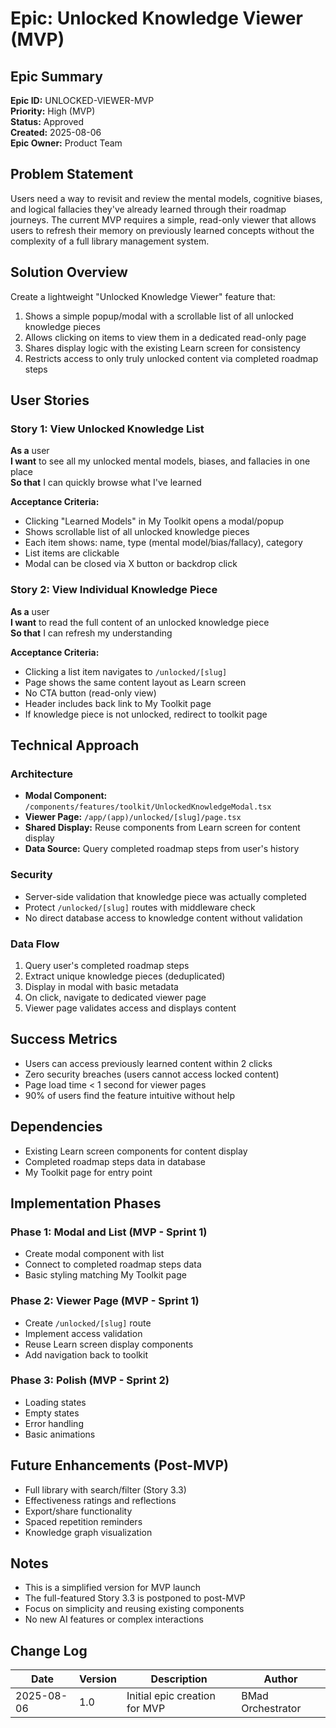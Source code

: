# Epic: Unlocked Knowledge Viewer (MVP)

## Epic Summary

**Epic ID:** UNLOCKED-VIEWER-MVP  
**Priority:** High (MVP)  
**Status:** Approved  
**Created:** 2025-08-06  
**Epic Owner:** Product Team

## Problem Statement

Users need a way to revisit and review the mental models, cognitive biases, and logical fallacies they've already learned through their roadmap journeys. The current MVP requires a simple, read-only viewer that allows users to refresh their memory on previously learned concepts without the complexity of a full library management system.

## Solution Overview

Create a lightweight "Unlocked Knowledge Viewer" feature that:

1. Shows a simple popup/modal with a scrollable list of all unlocked knowledge pieces
2. Allows clicking on items to view them in a dedicated read-only page
3. Shares display logic with the existing Learn screen for consistency
4. Restricts access to only truly unlocked content via completed roadmap steps

## User Stories

### Story 1: View Unlocked Knowledge List

**As a** user  
**I want** to see all my unlocked mental models, biases, and fallacies in one place  
**So that** I can quickly browse what I've learned

**Acceptance Criteria:**

- Clicking "Learned Models" in My Toolkit opens a modal/popup
- Shows scrollable list of all unlocked knowledge pieces
- Each item shows: name, type (mental model/bias/fallacy), category
- List items are clickable
- Modal can be closed via X button or backdrop click

### Story 2: View Individual Knowledge Piece

**As a** user  
**I want** to read the full content of an unlocked knowledge piece  
**So that** I can refresh my understanding

**Acceptance Criteria:**

- Clicking a list item navigates to `/unlocked/[slug]`
- Page shows the same content layout as Learn screen
- No CTA button (read-only view)
- Header includes back link to My Toolkit page
- If knowledge piece is not unlocked, redirect to toolkit page

## Technical Approach

### Architecture

- **Modal Component:** `/components/features/toolkit/UnlockedKnowledgeModal.tsx`
- **Viewer Page:** `/app/(app)/unlocked/[slug]/page.tsx`
- **Shared Display:** Reuse components from Learn screen for content display
- **Data Source:** Query completed roadmap steps from user's history

### Security

- Server-side validation that knowledge piece was actually completed
- Protect `/unlocked/[slug]` routes with middleware check
- No direct database access to knowledge content without validation

### Data Flow

1. Query user's completed roadmap steps
2. Extract unique knowledge pieces (deduplicated)
3. Display in modal with basic metadata
4. On click, navigate to dedicated viewer page
5. Viewer page validates access and displays content

## Success Metrics

- Users can access previously learned content within 2 clicks
- Zero security breaches (users cannot access locked content)
- Page load time < 1 second for viewer pages
- 90% of users find the feature intuitive without help

## Dependencies

- Existing Learn screen components for content display
- Completed roadmap steps data in database
- My Toolkit page for entry point

## Implementation Phases

### Phase 1: Modal and List (MVP - Sprint 1)

- Create modal component with list
- Connect to completed roadmap steps data
- Basic styling matching My Toolkit page

### Phase 2: Viewer Page (MVP - Sprint 1)

- Create `/unlocked/[slug]` route
- Implement access validation
- Reuse Learn screen display components
- Add navigation back to toolkit

### Phase 3: Polish (MVP - Sprint 2)

- Loading states
- Empty states
- Error handling
- Basic animations

## Future Enhancements (Post-MVP)

- Full library with search/filter (Story 3.3)
- Effectiveness ratings and reflections
- Export/share functionality
- Spaced repetition reminders
- Knowledge graph visualization

## Notes

- This is a simplified version for MVP launch
- The full-featured Story 3.3 is postponed to post-MVP
- Focus on simplicity and reusing existing components
- No new AI features or complex interactions

## Change Log

| Date       | Version | Description                   | Author            |
| ---------- | ------- | ----------------------------- | ----------------- |
| 2025-08-06 | 1.0     | Initial epic creation for MVP | BMad Orchestrator |

